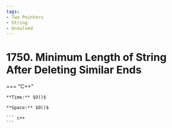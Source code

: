 ```yaml
---
tags:
- Two Pointers
- String
- Unsolved
---
```



# 1750. Minimum Length of String After Deleting Similar Ends

=== "C++"

    **Time:** $O()$

    **Space:** $O()$

    ``` c++
    ```
